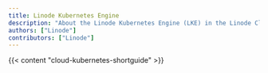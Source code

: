 ```yaml
---
title: Linode Kubernetes Engine
description: "About the Linode Kubernetes Engine (LKE) in the Linode Cloud Manager."
authors: ["Linode"]
contributors: ["Linode"]
---
```


{{< content "cloud-kubernetes-shortguide" >}}
